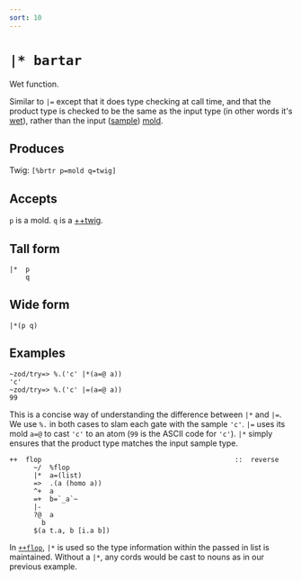 ```yaml
---
sort: 10
---
```


`|* bartar`
===========

Wet function.

Similar to `|=` except that it does type checking at
call time, and that the product type is checked to be the same as
the input type (in other words it's [wet]()), rather than the input ([sample]()) [mold]().

Produces
--------

Twig: `[%brtr p=mold q=twig]`

Accepts
-------

`p` is a mold. `q` is a [++twig]().

Tall form
---------

    |*  p
        q

Wide form
---------

    |*(p q)

Examples
--------

    ~zod/try=> %.('c' |*(a=@ a))
    'c'
    ~zod/try=> %.('c' |=(a=@ a))
    99

This is a concise way of understanding the difference between `|*` and
`|=`. We use `%.` in both cases to slam each gate with the sample `'c'`.
`|=` uses its mold `a=@` to cast `'c'` to an atom (`99` is the ASCII
code for `'c'`). `|*` simply ensures that the product type matches the
input sample type.

    ++  flop                                                ::  reverse
          ~/  %flop
          |*  a=(list)
          =>  .(a (homo a))
          ^+  a
          =+  b=`_a`~
          |-
          ?@  a
            b
          $(a t.a, b [i.a b])

In [`++flop`](), `|*` is used so the type information within the passed
in list is maintained. Without a `|*`, any cords would be cast to nouns
as in our previous example.
